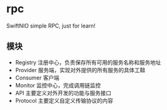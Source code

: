 # rpc

SwiftNIO simple RPC, just for learn!

##  模块

* Registry 注册中心，负责保存所有可用的服务名称和服务地址
* Provider 服务端，实现对外提供的所有服务的具体工鞥
* Consumer 客户端
* Monitor 监控中心，完成调用链监控
* API  主要定义对外开发的功能与服务接口
* Protocol 主要定义自定义传输协议的内容
